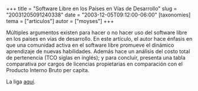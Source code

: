 +++
title = "Software Libre en los Países en Vías de Desarrollo"
slug = "20031205091240338"
date = "2003-12-05T09:12:00-06:00"
[taxonomies]
tema = ["articulos"]
autor = ["moyses"]
+++

Múltiples argumentos existen para hacer o no hacer uso del software
libre en los países en vías de desarrollo. En este artículo, el autor
hace énfasis en que una comunidad activa en el software libre promueve
el dinámico aprendizaje de nuevas habilidades. Además hace un análisis
del costo total de pertenencia (TCO siglas en inglés); y para concluir,
presenta una tabla comparativa por cargos de licencias propietarias en
comparación con el Producto Interno Bruto per capita.

  
La liga
[aquí](http://www.firstmonday.org/issues/issue8_12/ghosh/index.html).

